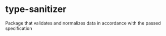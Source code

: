 # type-sanitizer
Package that validates and normalizes data in accordance with the passed specification
